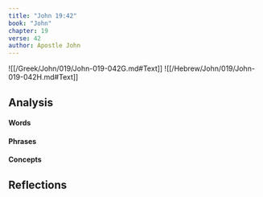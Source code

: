 ```yaml
---
title: "John 19:42"
book: "John"
chapter: 19
verse: 42
author: Apostle John
---
```

![[/Greek/John/019/John-019-042G.md#Text]]
![[/Hebrew/John/019/John-019-042H.md#Text]]

## Analysis

#### Words

#### Phrases

#### Concepts

## Reflections
